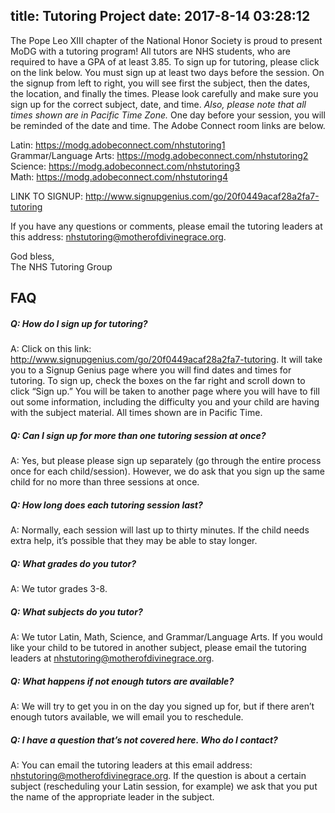 title: Tutoring Project
date: 2017-8-14 03:28:12
---
The Pope Leo XIII chapter of the National Honor Society is proud to present MoDG with a tutoring program! All tutors are NHS students, who are required to have a GPA of at least 3.85.
To sign up for tutoring, please click on the link below. You must sign up at least two days before the session. On the signup from left to right, you will see first the subject, then the dates, the location, and finally the times. Please look carefully and make sure you sign up for the correct subject, date, and time. *Also, please note that all times shown are in Pacific Time Zone.*
One day  before your session, you will be reminded of the date and time. The Adobe Connect room links are below.

Latin: https://modg.adobeconnect.com/nhstutoring1  
Grammar/Language Arts: https://modg.adobeconnect.com/nhstutoring2  
Science: https://modg.adobeconnect.com/nhstutoring3  
Math: https://modg.adobeconnect.com/nhstutoring4

LINK TO SIGNUP: http://www.signupgenius.com/go/20f0449acaf28a2fa7-tutoring

If you have any questions or comments, please email the tutoring leaders at this address: nhstutoring@motherofdivinegrace.org.

God bless,  
The NHS Tutoring Group

## FAQ

##### Q: How do I sign up for tutoring? 
A: Click on this link: http://www.signupgenius.com/go/20f0449acaf28a2fa7-tutoring. It will take you to a Signup Genius page where you will find dates and times for tutoring. To sign up, check the boxes on the far right and scroll down to click “Sign up.” You will be taken to another page where you will have to fill out some information, including the difficulty you and your child are having with the subject material. All times shown are in Pacific Time.

##### Q: Can I sign up for more than one tutoring session at once?
A: Yes, but please please sign up separately (go through the entire process once for each child/session). However, we do ask that you sign up the same child for no more than three sessions at once.

##### Q: How long does each tutoring session last? 
A: Normally, each session will last up to thirty minutes. If the child needs extra help, it’s possible that they may be able to stay longer.

##### Q: What grades do you tutor?
A: We tutor grades 3-8.

##### Q: What subjects do you tutor?
A: We tutor Latin, Math, Science, and Grammar/Language Arts. If you would like your child to be tutored in another subject, please email the tutoring leaders at nhstutoring@motherofdivinegrace.org.

##### Q: What happens if not enough tutors are available?
A: We will try to get you in on the day you signed up for, but if there aren’t enough tutors available, we will email you to reschedule.

##### Q: I have a question that’s not covered here. Who do I contact?
A: You can email the tutoring leaders at this email address: nhstutoring@motherofdivinegrace.org. If the question is about a certain subject (rescheduling your Latin session, for example) we ask that you put the name of the appropriate leader in the subject.